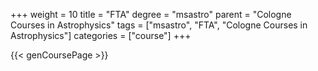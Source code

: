 +++
weight = 10
title = "FTA"
degree = "msastro"
parent = "Cologne Courses in Astrophysics"
tags = ["msastro", "FTA", "Cologne Courses in Astrophysics"]
categories = ["course"]
+++

{{< genCoursePage >}}
